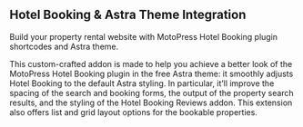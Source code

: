 ## Hotel Booking & Astra Theme Integration

Build your property rental website with MotoPress Hotel Booking plugin shortcodes and Astra theme.

This custom-crafted addon is made to help you achieve a better look of the MotoPress Hotel Booking plugin in the free Astra theme: it smoothly adjusts Hotel Booking to the default Astra styling. In particular, it’ll improve the spacing of the search and booking forms, the output of the property search results, and the styling of the Hotel Booking Reviews addon. This extension also offers list and grid layout options for the bookable properties.